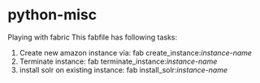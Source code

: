 # python-misc
Playing with fabric
This fabfile has following tasks:

1. Create new amazon instance via: fab create_instance:*instance-name*
2. Terminate instance: fab terminate_instance:*instance-name*
3. install solr on existing instance: fab install_solr:*instance-name*
